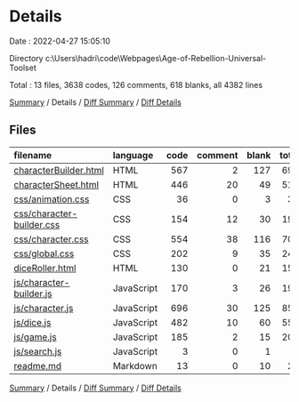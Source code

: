 # Details

Date : 2022-04-27 15:05:10

Directory c:\Users\hadri\code\Webpages\Age-of-Rebellion-Universal-Toolset

Total : 13 files,  3638 codes, 126 comments, 618 blanks, all 4382 lines

[Summary](results.md) / Details / [Diff Summary](diff.md) / [Diff Details](diff-details.md)

## Files
| filename | language | code | comment | blank | total |
| :--- | :--- | ---: | ---: | ---: | ---: |
| [characterBuilder.html](/characterBuilder.html) | HTML | 567 | 2 | 127 | 696 |
| [characterSheet.html](/characterSheet.html) | HTML | 446 | 20 | 49 | 515 |
| [css/animation.css](/css/animation.css) | CSS | 36 | 0 | 3 | 39 |
| [css/character-builder.css](/css/character-builder.css) | CSS | 154 | 12 | 30 | 196 |
| [css/character.css](/css/character.css) | CSS | 554 | 38 | 116 | 708 |
| [css/global.css](/css/global.css) | CSS | 202 | 9 | 35 | 246 |
| [diceRoller.html](/diceRoller.html) | HTML | 130 | 0 | 21 | 151 |
| [js/character-builder.js](/js/character-builder.js) | JavaScript | 170 | 3 | 26 | 199 |
| [js/character.js](/js/character.js) | JavaScript | 696 | 30 | 125 | 851 |
| [js/dice.js](/js/dice.js) | JavaScript | 482 | 10 | 60 | 552 |
| [js/game.js](/js/game.js) | JavaScript | 185 | 2 | 15 | 202 |
| [js/search.js](/js/search.js) | JavaScript | 3 | 0 | 1 | 4 |
| [readme.md](/readme.md) | Markdown | 13 | 0 | 10 | 23 |

[Summary](results.md) / Details / [Diff Summary](diff.md) / [Diff Details](diff-details.md)
